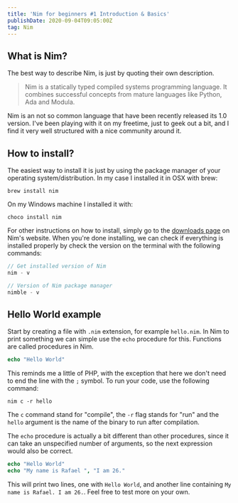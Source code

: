 ```yaml
---
title: 'Nim for beginners #1 Introduction & Basics'
publishDate: 2020-09-04T09:05:00Z
tag: Nim
---
```


## What is Nim?

The best way to describe Nim, is just by quoting their own description.

> Nim is a statically typed compiled systems programming language. It combines successful concepts from mature languages like Python, Ada and Modula.

Nim is an not so common language that have been recently released its 1.0 version. I've been playing with it on my freetime, just to geek out a bit, and I find it very well structured with a nice community around it.

## How to install?

The easiest way to install it is just by using the package manager of your operating system/distribution. In my case I installed it in OSX with brew:

```
brew install nim
```

On my Windows machine I installed it with:

```
choco install nim
```

For other instructions on how to install, simply go to the [downloads page](https://nim-lang.org/install.html) on Nim's website. When you're done installing, we can check if everything is installed properly by check the version on the terminal with the following commands:

```js
// Get installed version of Nim
nim - v

// Version of Nim package manager
nimble - v
```

## Hello World example

Start by creating a file with `.nim` extension, for example `hello.nim`. In Nim to print something we can simple use the `echo` procedure for this. Functions are called procedures in Nim.

```nim
echo "Hello World"
```

This reminds me a little of PHP, with the exception that here we don't need to end the line with the `;` symbol. To run your code, use the following command:

```
nim c -r hello
```

The `c` command stand for "compile", the `-r` flag stands for "run" and the `hello` argument is the name of the binary to run after compilation.

The `echo` procedure is actually a bit different than other procedures, since it can take an unspecified number of arguments, so the next expression would also be correct.

```nim
echo "Hello World"
echo "My name is Rafael ", "I am 26."
```

This will print two lines, one with `Hello World`, and another line containing `My name is Rafael. I am 26.`. Feel free to test more on your own.

